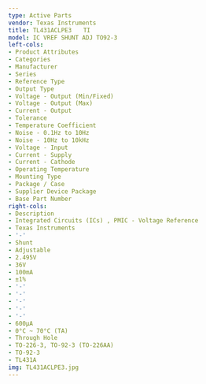 ```yaml
---
type: Active Parts
vendor: Texas Instruments
title: TL431ACLPE3　　TI
model: IC VREF SHUNT ADJ TO92-3
left-cols:
- Product Attributes
- Categories
- Manufacturer
- Series
- Reference Type
- Output Type
- Voltage - Output (Min/Fixed)
- Voltage - Output (Max)
- Current - Output
- Tolerance
- Temperature Coefficient
- Noise - 0.1Hz to 10Hz
- Noise - 10Hz to 10kHz
- Voltage - Input
- Current - Supply
- Current - Cathode
- Operating Temperature
- Mounting Type
- Package / Case
- Supplier Device Package
- Base Part Number
right-cols:
- Description
- Integrated Circuits (ICs) , PMIC - Voltage Reference
- Texas Instruments
- '-'
- Shunt
- Adjustable
- 2.495V
- 36V
- 100mA
- ±1%
- '-'
- '-'
- '-'
- '-'
- '-'
- 600µA
- 0°C ~ 70°C (TA)
- Through Hole
- TO-226-3, TO-92-3 (TO-226AA)
- TO-92-3
- TL431A
img: TL431ACLPE3.jpg
---
```

